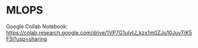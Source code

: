 # MLOPS

Google Collab Notebook:
https://colab.research.google.com/drive/1VP7G1ulvtJ_kzx1m0ZJu10JuvTiK5F5l?usp=sharing
